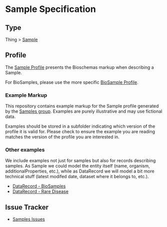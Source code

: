 # Sample Specification

## Type

Thing > [Sample](https://bioschemas.org/Sample)

## Profile

The [Sample Profile](https://bioschemas.org/profiles/Sample) presents the Bioschemas markup when describing a Sample. 

For BioSamples, please use the more specific [BioSample Profile](https://bioschemas.org/profiles/BioSample).

### Example Markup

This repository contains example markup for the Sample profile generated by the [Samples group](https://bioschemas.org/groups/Samples/). Examples are purely illustrative and may use fictional data. 

Examples should be stored in a subfolder indicating which version of the profile it is valid for. Please check to ensure the example you are reading matches the version of the profile you are interested in.

### Other examples

We include examples not just for samples but also for records describing samples. As Sample we could model the entity itself (name, organism, additionalProperties, etc.), while as DataRecord we will model a bit more technical stuff (latest modifed date, dataset where it belongs to, etc.).

- [DataRecord - BioSamples](https://github.com/BioSchemas/specifications/blob/master/DataRecord/examples/BioSamples_jsonld.json)
- [DataRecord - Rare Disease](https://github.com/BioSchemas/specifications/blob/master/DataRecord/examples/rd-connect_jsonld.json)

## Issue Tracker

- [Samples Issues](https://github.com/BioSchemas/bioschemas/labels/type%3A%20Sample)

